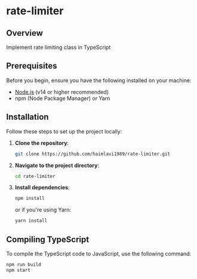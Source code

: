 # rate-limiter

## Overview

Implement rate limiting class in TypeScript

## Prerequisites

Before you begin, ensure you have the following installed on your machine:

- [Node.js](https://nodejs.org/) (v14 or higher recommended)
- npm (Node Package Manager) or Yarn

## Installation

Follow these steps to set up the project locally:

1. **Clone the repository**:

   ```bash
   git clone https://github.com/haimlavi1989/rate-limiter.git
   ```

2. **Navigate to the project directory**:

   ```bash
   cd rate-limiter
   ```

3. **Install dependencies**:
   ```bash
   npm install
   ```
   or if you're using Yarn:
   ```bash
   yarn install
   ```

## Compiling TypeScript

To compile the TypeScript code to JavaScript, use the following command:

```bash
npm run build
npm start
```
